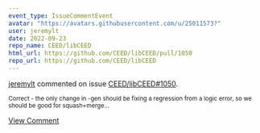 ```yaml
---
event_type: IssueCommentEvent
avatar: "https://avatars.githubusercontent.com/u/25011573?"
user: jeremylt
date: 2022-09-23
repo_name: CEED/libCEED
html_url: https://github.com/CEED/libCEED/pull/1050
repo_url: https://github.com/CEED/libCEED
---
```


<a href='https://github.com/jeremylt' target='_blank'>jeremylt</a> commented on issue <a href='https://github.com/CEED/libCEED/pull/1050' target='_blank'>CEED/libCEED#1050</a>.

<small>Correct - the only change in -gen should be fixing a regression from a logic error, so we should be good for squash+merge...</small>

<a href='https://github.com/CEED/libCEED/pull/1050' target='_blank'>View Comment</a>